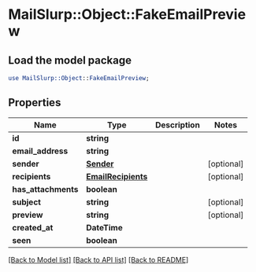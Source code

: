 # MailSlurp::Object::FakeEmailPreview

## Load the model package
```perl
use MailSlurp::Object::FakeEmailPreview;
```

## Properties
Name | Type | Description | Notes
------------ | ------------- | ------------- | -------------
**id** | **string** |  | 
**email_address** | **string** |  | 
**sender** | [**Sender**](Sender) |  | [optional] 
**recipients** | [**EmailRecipients**](EmailRecipients) |  | [optional] 
**has_attachments** | **boolean** |  | 
**subject** | **string** |  | [optional] 
**preview** | **string** |  | [optional] 
**created_at** | **DateTime** |  | 
**seen** | **boolean** |  | 

[[Back to Model list]](../README#documentation-for-models) [[Back to API list]](../README#documentation-for-api-endpoints) [[Back to README]](../README)


